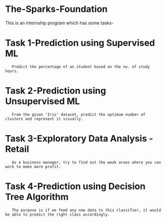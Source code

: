 # The-Sparks-Foundation
This is an internship program which has some tasks-
# Task 1-Prediction using Supervised ML
       Predict the percentage of an student based on the no. of study hours.
# Task 2-Prediction using Unsupervised ML
       From the given ‘Iris’ dataset, predict the optimum number of clusters and represent it visually.
# Task 3-Exploratory Data Analysis - Retail
       As a business manager, try to find out the weak areas where you can work to make more profit.
# Task 4-Prediction using Decision Tree Algorithm
       The purpose is if we feed any new data to this classifier, it would be able to predict the right class accordingly.
